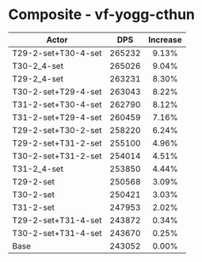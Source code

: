 # Composite - vf-yogg-cthun
| Actor | DPS | Increase |
|---|:---:|:---:|
|T29-2-set+T30-4-set|265232|9.13%|
|T30-2_4-set|265026|9.04%|
|T29-2_4-set|263231|8.30%|
|T30-2-set+T29-4-set|263043|8.22%|
|T31-2-set+T30-4-set|262790|8.12%|
|T31-2-set+T29-4-set|260459|7.16%|
|T29-2-set+T30-2-set|258220|6.24%|
|T29-2-set+T31-2-set|255100|4.96%|
|T30-2-set+T31-2-set|254014|4.51%|
|T31-2_4-set|253850|4.44%|
|T29-2-set|250568|3.09%|
|T30-2-set|250421|3.03%|
|T31-2-set|247953|2.02%|
|T29-2-set+T31-4-set|243872|0.34%|
|T30-2-set+T31-4-set|243670|0.25%|
|Base|243052|0.00%|
